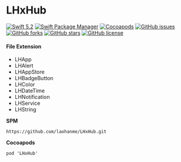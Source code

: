 # LHxHub
[![Swift 5.2](https://img.shields.io/badge/swift-5.2-ED523F.svg?style=flat)](https://swift.org/download/)
[![Swift Package Manager](https://img.shields.io/badge/Swift%20Package%20Manager-compatible-brightgreen.svg)](https://github.com/apple/swift-package-manager)
[![Cocoapods](https://img.shields.io/cocoapods/v/LHxHub.svg)](https://cocoapods.org/pods/LHxHub)
[![GitHub issues](https://img.shields.io/github/issues/laohanme/LHxHub)](https://github.com/laohanme/LHxHub/issues)
[![GitHub forks](https://img.shields.io/github/forks/laohanme/LHxHub)](https://github.com/laohanme/LHxHub/network)
[![GitHub stars](https://img.shields.io/github/stars/laohanme/LHxHub)](https://github.com/laohanme/LHxHub/stargazers)
[![GitHub license](https://img.shields.io/github/license/laohanme/LHxHub)](https://github.com/laohanme/LHxHub/blob/master/LICENSE)

#### File Extension
- LHApp
- LHAlert
- LHAppStore
- LHBadgeButton
- LHColor
- LHDateTime
- LHNotification
- LHService
- LHString

**SPM**
```
https://github.com/laohanme/LHxHub.git
```

**Cocoapods**
```
pod 'LHxHub' 
```
